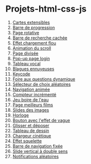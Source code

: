 # Projets-html-css-js

<ol>
  <li><a href="https://choupe-leo.github.io/projets-html-css-js/1-expanding-cards/index.html">Cartes extensibles</a></li>
  <li><a href="https://choupe-leo.github.io/projets-html-css-js/2-progeress-steps/index.html">Barre de progression</a></li>
  <li><a href="https://choupe-leo.github.io/projets-html-css-js/3-rotating-navigation/index.html">Page rotative</a></li>
  <li><a href="https://choupe-leo.github.io/projets-html-css-js/4-hidden-search/index.html">Barre de recherche cachée</a></li>
  <li><a href="https://choupe-leo.github.io/projets-html-css-js/5-blurring-loading/index.html">Effet chargement flou</a></li>
  <li><a href="https://choupe-leo.github.io/projets-html-css-js/6-scroll-animation/index.html">Animation du scroll</a></li>
  <li><a href="https://choupe-leo.github.io/projets-html-css-js/7-split-landing/index.html">Page divisée</a></li>
  <li><a href="https://choupe-leo.github.io/projets-html-css-js/8-form_wave/index.html">Pop-up page login</a></li>
  <li><a href="https://choupe-leo.github.io/projets-html-css-js/9-sound_board/index.html">Tableau vocal</a></li>
  <li><a href="https://choupe-leo.github.io/projets-html-css-js/10-daddy_jokes/index.html">Blagues ennuyeuses</a></li>
  <li><a href="https://choupe-leo.github.io/projets-html-css-js/11-key_code_event/index.html">Keycode</a></li>
  <li><a href="https://choupe-leo.github.io/projets-html-css-js/12-faq_collapse/index.html">Foire aux questions dynamique</a></li>
  <li><a href="https://choupe-leo.github.io/projets-html-css-js/13-random_choice_picker/index.html">Sélecteur de choix aléatoires</a></li>
  <li><a href="https://choupe-leo.github.io/projets-html-css-js/14-animated_navigation/index.html">Navigation animée</a></li>
  <li><a href="https://choupe-leo.github.io/projets-html-css-js/15-increment_counter/index.html">Compteur incrémenté</a></li>
  <li><a href="https://choupe-leo.github.io/projets-html-css-js/16-drink_water/index.html">Jeu boire de l'eau</a></li>
  <li><a href="https://choupe-leo.github.io/projets-html-css-js/17-movie_app/index.html">Page meilleurs films</a></li>
  <li><a href="https://choupe-leo.github.io/projets-html-css-js/18-background_slider/index.html">Slides des images</a></li>
  <li><a href="https://choupe-leo.github.io/projets-html-css-js/19-theme_clock/index.html">Horloge</a></li>
  <li><a href="https://choupe-leo.github.io/projets-html-css-js/20-button_ripple_effect/index.html">Bouton avec l'effet de vague</a></li>
  <li><a href="https://choupe-leo.github.io/projets-html-css-js/21-drag_n_drop/index.html">Glisser et déposer</a></li>
  <li><a href="https://choupe-leo.github.io/projets-html-css-js/22-drawing_app/index.html">Tableau de dessin</a></li>
  <li><a href="https://choupe-leo.github.io/projets-html-css-js/23-kienetic_loader/index.html">Chargeur cinétique</a></li>
  <li><a href="https://choupe-leo.github.io/projets-html-css-js/24-effect_squelette/index.html">Effet squelette</a></li>
  <li><a href="https://choupe-leo.github.io/projets-html-css-js/25-sticky_navbar/index.html">Barre de navigation fixée</a></li>
  <li><a href="https://choupe-leo.github.io/projets-html-css-js/26-double_vertical_slider/index.html">Slide vertical à double sens</a></li>
  <li><a href="https://choupe-leo.github.io/projets-html-css-js/27-random_notification/index.html">Notifications aléatoires</a></li>
  
</ol>
